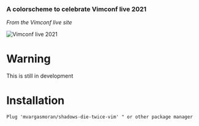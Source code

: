 ### A colorscheme to celebrate Vimconf live 2021
_From the Vimconf live site_

![Vimconf live 2021](vimconflive2021-colorscheme/raw/master/looks.png)

# Warning
This is still in development

# Installation
```VimL
Plug 'mvargasmoran/shadows-die-twice-vim' " or other package manager
